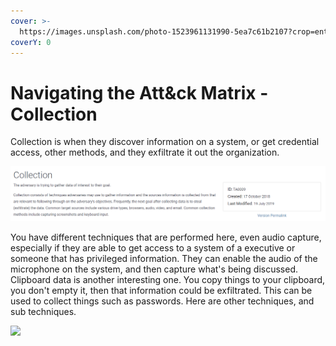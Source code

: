 ```yaml
---
cover: >-
  https://images.unsplash.com/photo-1523961131990-5ea7c61b2107?crop=entropy&cs=srgb&fm=jpg&ixid=MnwxOTcwMjR8MHwxfHNlYXJjaHw2fHx0ZWNofGVufDB8fHx8MTY0NjY4ODE2Ng&ixlib=rb-1.2.1&q=85
coverY: 0
---
```


# Navigating the Att\&ck Matrix - Collection

Collection is when they discover information on a system, or get credential access, other methods, and they exfiltrate it out the organization.&#x20;

![](../../.gitbook/assets/collection.PNG)

You have different techniques that are performed here, even audio capture, especially if they are able to get access to a system of a executive or someone that has privileged information. They can enable the audio of the microphone on the system, and then capture what's being discussed. Clipboard data is another interesting one. You copy things to your clipboard, you don't empty it, then that information could be exfiltrated. This can be used to collect things such as passwords. Here are other techniques, and sub techniques.&#x20;

![](../../.gitbook/assets/collection\_techniques.PNG)
